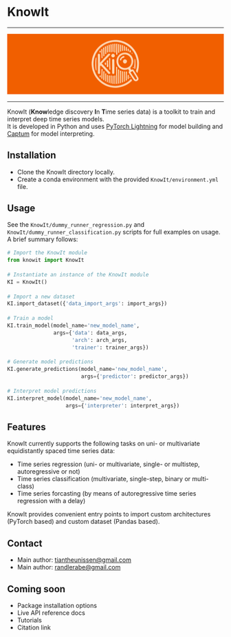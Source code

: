 # KnowIt

---

![KI_logo.png](KI_logo.png)

---

KnowIt (**Know**ledge discovery **I**n **T**ime series data) is a toolkit to train and interpret deep time series models.\
It is developed in Python and uses [PyTorch Lightning](https://github.com/Lightning-AI/pytorch-lightning) for model building and [Captum](https://github.com/pytorch/captum) for model interpreting.

## Installation

 - Clone the KnowIt directory locally.
 - Create a conda environment with the provided ``KnowIt/environment.yml`` file.

## Usage

See the ``KnowIt/dummy_runner_regression.py`` and ``KnowIt/dummy_runner_classification.py`` scripts for full examples on usage.
A brief summary follows:
```python
# Import the KnowIt module
from knowit import KnowIt

# Instantiate an instance of the KnowIt module
KI = KnowIt()

# Import a new dataset
KI.import_dataset({'data_import_args': import_args})

# Train a model
KI.train_model(model_name='new_model_name', 
               args={'data': data_args, 
                     'arch': arch_args, 
                     'trainer': trainer_args})

# Generate model predictions
KI.generate_predictions(model_name='new_model_name', 
                        args={'predictor': predictor_args})

# Interpret model predictions
KI.interpret_model(model_name='new_model_name', 
                   args={'interpreter': interpret_args})
```

## Features

KnowIt currently supports the following tasks on uni- or multivariate equidistantly spaced time series data:
 - Time series regression (uni- or multivariate, single- or multistep, autoregressive or not)
 - Time series classification (multivariate, single-step, binary or multi-class)
 - Time series forcasting (by means of autoregressive time series regression with a delay)

KnowIt provides convenient entry points to import custom architectures (PyTorch based) 
and custom dataset (Pandas based).

## Contact

 - Main author: tiantheunissen@gmail.com
 - Main author: randlerabe@gmail.com

## Coming soon

 - Package installation options
 - Live API reference docs
 - Tutorials
 - Citation link

